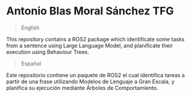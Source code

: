 # Antonio Blas Moral Sánchez TFG

> English

This repository contains a ROS2 package which identificate some tasks from a sentence using Large Language Model, and planificate their execution using Behaviour Trees.

> Español

Este repositorio contiene un paquete de ROS2 el cual identifica tareas a partir de una frase utilizando Modelos de Lenguaje a Gran Escala, y planifica su ejecución mediante Árboles de Comportamiento.
